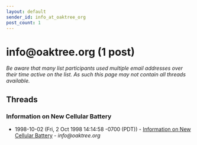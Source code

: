 ```yaml
---
layout: default
sender_id: info_at_oaktree_org
post_count: 1
---
```


# info<span>@</span>oaktree.org (1 post)

_Be aware that many list participants used multiple email addresses over their time active on the list. As such this page may not contain all threads available._

## Threads

### Information on New Cellular Battery
+ 1998-10-02 (Fri, 2 Oct 1998 14:14:58 -0700 (PDT)) - [Information on New Cellular Battery](/archive/1998/10/2f96286d9016dcd3ed8f86a675ffd0890a3fd9d8ac4d3aa7706ff1604e266c01) - _info@oaktree.org_

